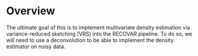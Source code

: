 # Overview
The ultimate goal of this is to implement multivariate density estimation via variance-reduced sketching (VRS) into the RECOVAR pipeline. To do so, we will need to use a deconvolution to be able to implement the density estimator on noisy data.
